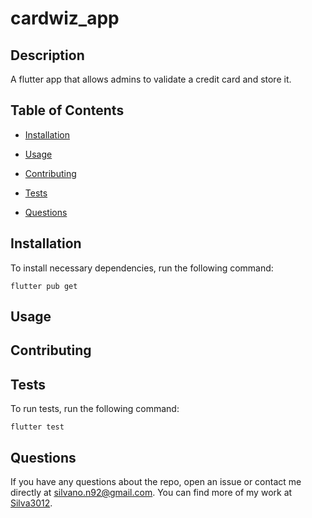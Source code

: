 # cardwiz_app

## Description

A flutter app that allows admins to validate a credit card and store it.

## Table of Contents 

* [Installation](#installation)

* [Usage](#usage)

* [Contributing](#contributing)

* [Tests](#tests)

* [Questions](#questions)

## Installation

To install necessary dependencies, run the following command:

```
flutter pub get
```

## Usage



## Contributing



## Tests

To run tests, run the following command:

```
flutter test 
```

## Questions

If you have any questions about the repo, open an issue or contact me directly at silvano.n92@gmail.com. You can find more of my work at [Silva3012](https://github.com/Silva3012/).

